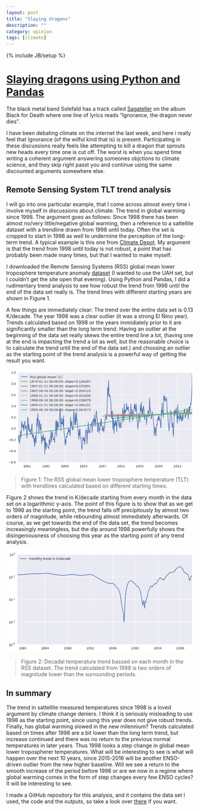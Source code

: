 ```yaml
---
layout: post
title: "Slaying dragons"
description: ""
category: opinion
tags: [climate]
---
```

{% include JB/setup %}

# [Slaying dragons using Python and Pandas](http://hansbrenna.github.io/opinion/2016/03/14/slaying-dragons)

The black metal band Solefald has a track called [Sagateller](https://m.youtube.com/watch?v=F4Ki1xy55Vg) on the album Black for Death where one line of lyrics reads “Ignorance, the dragon never dies”.

I have been debating climate on the internet the last week, and here i really feel that Ignorance (of the wilful kind that is) is present. Participating in these discussions really feels like attempting to kill a dragon that sprouts new heads every time one is cut off. The worst is when you spend time writing a coherent argument answering someones objctions to climate science, and they skip right passt you and continue using the same discounted arguments somewhere else. 

## Remote Sensing System TLT trend analysis

I will go into one particular example, that I come across almost every time i involve myself in discussions about climate. The trend in global warming since 1998. The argument goes as follows: Since 1998 there has been almost no/very little/negative global warming, then a reference to a sattellite dataset with a trendline drawn from 1998 until today. Often the set is cropped to start in 1998 as well to undermine the perception of the long-term trend. A typical example is this one from [Climate Depot](http://www.climatedepot.com/2015/09/02/a-new-record-pause-length-satellite-data-no-global-warming-for-18-years-8-months/). My argument is that the trend from 1998 until today is not robust, a point that has probably been made many times, but that I wanted to make myself. 

I downloaded the Remote Sensing Systems (RSS) global mean lower troposphere temperature anomaly [dataset](http://data.remss.com/msu/graphics/TLT/time_series/RSS_TS_channel_TLT_Global_Land_And_Sea_v03_3.txt) (I wanted to use the UAH set, but I couldn’t get the site open that evening). Using Python and Pandas, I did a rudimentary trend analysis to see how robust the trend from 1998 until the end of the data set really is. The trend lines with different starting years are shown in Figure 1. 

A few things are immediately clear: The trend over the entire data set is 0.13 K/decade. The year 1998 was a clear outlier (it was a strong El Ñino year). Trends calculated based on 1998 or the years immidiately prior to it are significantly smaller than the long term trend. Having an outlier at the beginning of the data set really skews the entire trend line a lot, (having one at the end is impacting the trend a lot as well, but the reasonable choice is to calculate the trend until the end of the data set.) and choosing an outlier as the starting point of the trend analysis is a powerful way of getting the result you want.

![RSS trend lines](https://raw.githubusercontent.com/hansbrenna/RSS_trend_analysis/master/trendlines.png)
> Figure 1: The RSS global mean lower troposphere temperature (TLT) with trendlines calculated based on different starting times.

Figure 2 shows the trend in K/decade starting from every month in the data set on a logarithmic y-axis. The point of this figure is to show that as we get to 1998 as the starting point, the trend falls off precipitously by almost two orders of magnitude, while rebounding almost immediately afterwards. Of course, as we get towards the end of the data set, the trend becomes increasingly meaningless, but the dip around 1998 powerfully shows the disingeniousness of choosing this year as the starting point of any trend analysis. 

![RSS trend is not robust](https://raw.githubusercontent.com/hansbrenna/RSS_trend_analysis/master/trends.png)
> Figure 2: Decadal temperature trend bassed on each month in the RSS dataset. The trend calculated from 1998 is two orders of magnitude lower than the surrounding periods.

## In summary

The trend in sattellite measured temperatures since 1998 is a loved argument by climate change deniers. I think it is seriously misleading to use 1998 as the starting point, since using this year does not give robust trends. Finally, has global warming slowed in the new milennium? Trends calculated based on times after 1998 are a bit lower than the long term trend, but increase continued and there was no return to the previous normal temperatures in later years. Thus 1998 looks a step change in global mean lower tropospherer temperatures. What will be interesting to see is what will happen over the next 10 years, since 2015-2016 will be another ENSO-driven outlier from the new higher baseline. Will we see a return to the smooth increase of the period before 1998 or are we now in a regime where global warming comes in the form of step changes every few ENSO cycles? It will be interesting to see.

I made a GitHub repository for this analysis, and it contains the data set I used, the code and the outputs, so take a look over [there](https://github.com/hansbrenna/RSS_trend_analysis) if you want.

